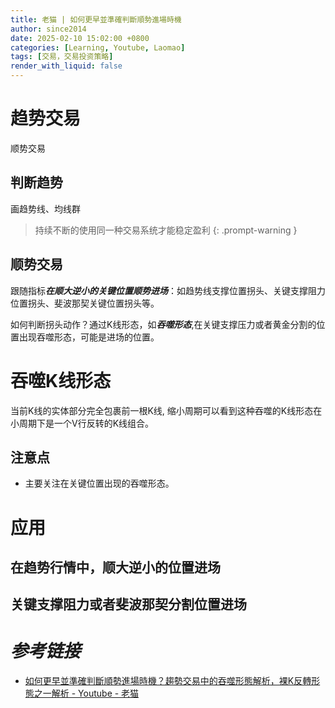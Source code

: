 ```yaml
---
title: 老猫 | 如何更早並準確判斷順勢進場時機
author: since2014
date: 2025-02-10 15:02:00 +0800
categories: [Learning, Youtube, Laomao]
tags: [交易，交易投资策略]
render_with_liquid: false
---
```


# 趋势交易

顺势交易

## 判断趋势

画趋势线、均线群

> 持续不断的使用同一种交易系统才能稳定盈利
{: .prompt-warning }

## 顺势交易

跟随指标***在顺大逆小的关键位置顺势进场***：如趋势线支撑位置拐头、关键支撑阻力位置拐头、斐波那契关键位置拐头等。

如何判断拐头动作？通过K线形态，如***吞噬形态***,在关键支撑压力或者黄金分割的位置出现吞噬形态，可能是进场的位置。

# 吞噬K线形态

当前K线的实体部分完全包裹前一根K线, 缩小周期可以看到这种吞噬的K线形态在小周期下是一个V行反转的K线组合。

## 注意点

+ 主要关注在关键位置出现的吞噬形态。

# 应用

## 在趋势行情中，顺大逆小的位置进场

## 关键支撑阻力或者斐波那契分割位置进场

# *参考链接*

+ [如何更早並準確判斷順勢進場時機？趨勢交易中的吞噬形態解析，裸K反轉形態之一解析  - Youtube - 老猫](https://youtu.be/FycUBniQBNE?si=qsMerrxOY6aAiQUP)